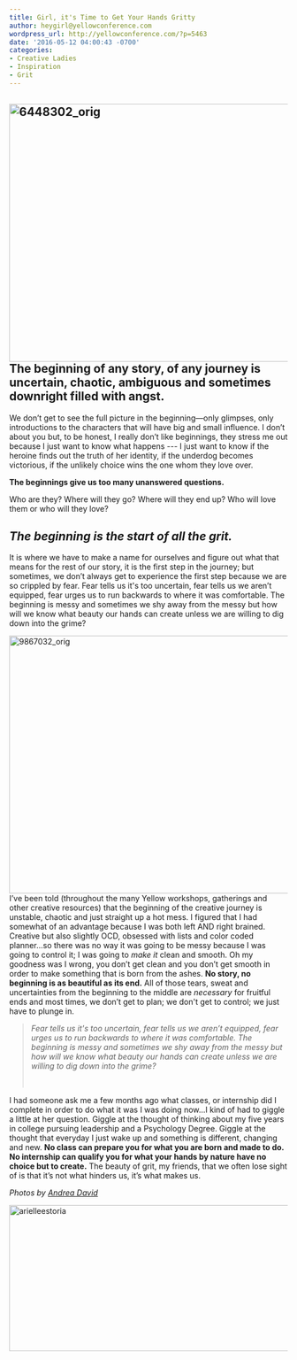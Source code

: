 ```yaml
---
title: Girl, it's Time to Get Your Hands Gritty
author: heygirl@yellowconference.com
wordpress_url: http://yellowconference.com/?p=5463
date: '2016-05-12 04:00:43 -0700'
categories:
- Creative Ladies
- Inspiration
- Grit
---
```

<h2 class="p1"><span class="s1"><a href="http://yellowconference.com/wp-content/uploads/2016/05/6448302_orig.jpg"><img class="aligncenter size-full wp-image-5467" src="http://yellowconference.com/wp-content/uploads/2016/05/6448302_orig.jpg" alt="6448302_orig" width="700" height="466" /></a>The beginning of any story, of any journey is uncertain, chaotic, ambiguous and sometimes downright filled with angst. </span></h2></p>
<p class="p1">We don&rsquo;t get to see the full picture in the beginning&mdash;only glimpses, only introductions to the characters that will have big and small influence. I don&rsquo;t about you but, to be honest, I really don&rsquo;t like beginnings, they stress me out because I just want to know what happens --- I just want to know if the heroine finds out the truth of her identity, if the underdog becomes victorious, if the unlikely choice wins the one whom they love over.</p></p>
<p class="p1"><strong><span class="s1">The beginnings give us too many unanswered questions.</span></strong></p></p>
<p class="p1"><span class="s1">Who are they? Where will they go? Where will they end up? Who will love them or who will they love?</span></p></p>
<h2 class="p1"><span class="s1"> <i>The beginning is the start of all the grit.</i> </span></h2></p>
<p class="p1"><span class="s1">It is where we have to make a name for ourselves and figure out what that means for the rest of our story, it is the first step in the journey; but sometimes, we don&rsquo;t always get to experience the first step because we are so crippled by fear. Fear tells us it's too uncertain, fear tells us we aren&rsquo;t equipped, fear urges us to run backwards to where it was comfortable. The beginning is messy and sometimes we shy away from the messy but how will we know what beauty our hands can create unless we are willing to dig down into the grime?</span></p></p>
<p class="p1"><a href="http://yellowconference.com/wp-content/uploads/2016/05/9867032_orig.jpg"><img class="aligncenter size-full wp-image-5466" src="http://yellowconference.com/wp-content/uploads/2016/05/9867032_orig.jpg" alt="9867032_orig" width="700" height="466" /></a><span class="s1">I&rsquo;ve been told (throughout the many Yellow workshops, gatherings and other creative resources) that the beginning of the creative journey is unstable, chaotic and just straight up a hot mess. I figured that I had somewhat of an advantage because I was both left AND right brained. Creative but also slightly OCD, obsessed with lists and color coded planner...so there was no way it was going to be messy because I was going to control it; I was going to <i>make it </i>clean and smooth. Oh my goodness was I wrong, you don&rsquo;t get clean and you don&rsquo;t get smooth in order to make something that is born from the ashes. <strong>No story, no beginning is as beautiful as its end.</strong> All of those tears, sweat and uncertainties from the beginning to the middle are <i>necessary </i>for fruitful ends and most times, we don&rsquo;t get to plan; we don't get to control; we just have to plunge in.</span></p></p>
<blockquote>
<p class="p1"><em>Fear tells us it's too uncertain, fear tells us we aren&rsquo;t equipped, fear urges us to run backwards to where it was comfortable. The beginning is messy and sometimes we shy away from the messy but how will we know what beauty our hands can create unless we are willing to dig down into the grime?</em></p><br />
</blockquote></p>
<p class="p1"><span class="s1">I had someone ask me a few months ago what classes, or internship did I complete in order to do what it was I was doing now...I kind of had to giggle a little at her question. Giggle at the thought of thinking about my five years in college pursuing leadership and a Psychology Degree. Giggle at the thought that everyday I just wake up and something is different, changing and new. <b>No class can prepare you for what you are born and made to do.</b> <b>No internship can qualify you for what your hands by nature have no choice but to create.</b> The beauty of grit, my friends, that we often lose sight of is that it&rsquo;s not what hinders us, it&rsquo;s what makes us.</span></p></p>
<p class="p1"><em>Photos by <a href="http://andreadavidoc.com/2/category/lifestyle/1.html" target="_blank">Andrea David</a></em></p></p>
<p class="p1"><a href="http://arielleestoria.com/" target="_blank"><img class="aligncenter size-full wp-image-4839" src="http://yellowconference.com/wp-content/uploads/2016/01/arielleestoria.jpg" alt="arielleestoria" width="700" height="264" /></a></p></p>
